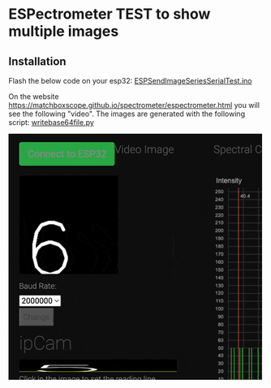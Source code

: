 # ESPectrometer TEST to show multiple images

## Installation

Flash the below code on your esp32: [ESPSendImageSeriesSerialTest.ino](ESPSendImageSeriesSerialTest.ino)

On the website https://matchboxscope.github.io/spectrometer/espectrometer.html you will see the following "video". The images are generated with the following script: [writebase64file.py](writebase64file.py)

<a href="#logo" name="logo"><img src="./Test.gif" width="500"></a>
